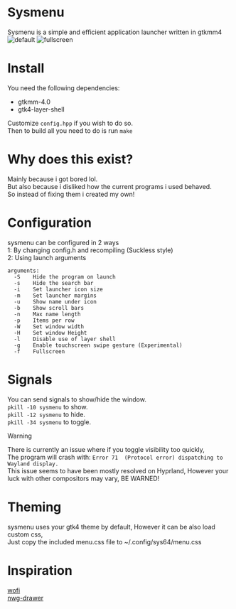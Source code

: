 # Sysmenu
Sysmenu is a simple and efficient application launcher written in gtkmm4<br>
![default](https://github.com/System64fumo/sysmenu/blob/main/preview_default.gif "default")
![fullscreen](https://github.com/System64fumo/sysmenu/blob/main/preview_fullscreen.gif "fullscreen")

# Install
You need the following dependencies:
* gtkmm-4.0
* gtk4-layer-shell

Customize ``config.hpp`` if you wish to do so. <br>
Then to build all you need to do is run ``make``

# Why does this exist?
Mainly because i got bored lol.<br>
But also because i disliked how the current programs i used behaved.<br>
So instead of fixing them i created my own!<br>

# Configuration
sysmenu can be configured in 2 ways<br>
1: By changing config.h and recompiling (Suckless style)<br>
2: Using launch arguments<br>
```
arguments:
  -S	Hide the program on launch
  -s	Hide the search bar
  -i	Set launcher icon size
  -m	Set launcher margins
  -u	Show name under icon
  -b	Show scroll bars
  -n	Max name length
  -p	Items per row
  -W	Set window width
  -H	Set window Height
  -l	Disable use of layer shell
  -g	Enable touchscreen swipe gesture (Experimental)
  -f	Fullscreen
```

# Signals
You can send signals to show/hide the window.<br>
``pkill -10 sysmenu`` to show.<br>
``pkill -12 sysmenu`` to hide.<br>
``pkill -34 sysmenu`` to toggle.<br>

> [!WARNING]
> There is currently an issue where if you toggle visibility too quickly,<br>
> The program will crash with: ``Error 71  (Protocol error) dispatching to Wayland display.``<br>
> This issue seems to have been mostly resolved on Hyprland, However your luck
> with other compositors may vary, BE WARNED!

# Theming
sysmenu uses your gtk4 theme by default, However it can be also load custom css,<br>
Just copy the included menu.css file to ~/.config/sys64/menu.css<br>

# Inspiration
[wofi](https://hg.sr.ht/~scoopta/wofi)<br>
[nwg-drawer](https://github.com/nwg-piotr/nwg-drawer)<br>
